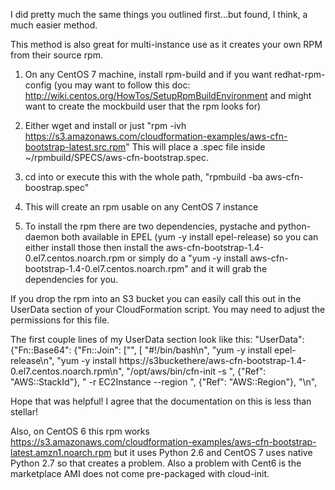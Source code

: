 I did pretty much the same things you outlined first...but found, I think, a much easier method.

This method is also great for multi-instance use as it creates your own RPM from their source rpm.
1. On any CentOS 7 machine, install rpm-build and if you want redhat-rpm-config (you may want to follow this doc: http://wiki.centos.org/HowTos/SetupRpmBuildEnvironment and might want to create the mockbuild user that the rpm looks for)

2. Either wget and install or just "rpm -ivh https://s3.amazonaws.com/cloudformation-examples/aws-cfn-bootstrap-latest.src.rpm" This will place a .spec file inside ~/rpmbuild/SPECS/aws-cfn-bootstrap.spec.

3. cd into or execute this with the whole path, "rpmbuild -ba aws-cfn-boostrap.spec"

4. This will create an rpm usable on any CentOS 7 instance

5. To install the rpm there are two dependencies, pystache and python-daemon both available in EPEL (yum -y install epel-release) so you can either install those then install the aws-cfn-bootstrap-1.4-0.el7.centos.noarch.rpm or simply do a "yum -y install aws-cfn-bootstrap-1.4-0.el7.centos.noarch.rpm" and it will grab the dependencies for you.

If you drop the rpm into an S3 bucket you can easily call this out in the UserData section of your CloudFormation script. You may need to adjust the permissions for this file.

The first couple lines of my UserData section look like this:
"UserData": {"Fn::Base64": {"Fn::Join": ["", [
"#!/bin/bash\n",
"yum -y install epel-release\n",
"yum -y install https://s3buckethere/aws-cfn-bootstrap-1.4-0.el7.centos.noarch.rpm\n",
"/opt/aws/bin/cfn-init -s ", {"Ref": "AWS::StackId"}, " -r EC2Instance --region ", {"Ref": "AWS::Region"}, "\n",

Hope that was helpful! I agree that the documentation on this is less than stellar!

Also, on CentOS 6 this rpm works https://s3.amazonaws.com/cloudformation-examples/aws-cfn-bootstrap-latest.amzn1.noarch.rpm but it uses Python 2.6 and CentOS 7 uses native Python 2.7 so that creates a problem. Also a problem with Cent6 is the marketplace AMI does not come pre-packaged with cloud-init.
